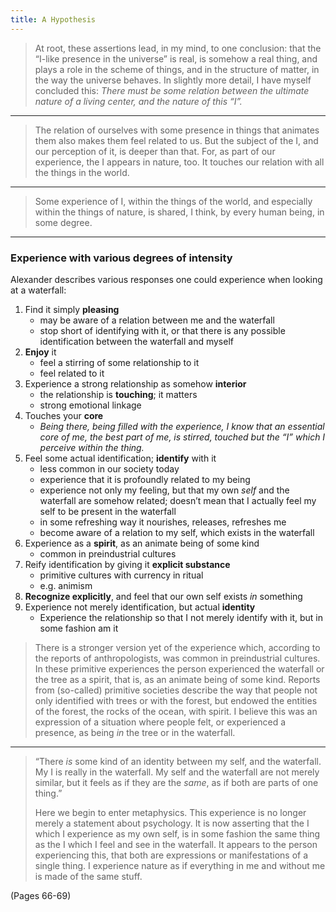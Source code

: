 ```yaml
---
title: A Hypothesis
---
```


> At root, these assertions lead, in my mind, to one conclusion: that the “I-like presence in the universe” is real, is somehow a real thing, and plays a role in the scheme of things, and in the structure of matter, in the way the universe behaves. In slightly more detail, I have myself concluded this: *There must be some relation between the ultimate nature of a living center, and the nature of this “I”.*

---

> The relation of ourselves with some presence in things that animates them also makes them feel related to us. But the subject of the I, and our perception of it, is deeper than that. For, as part of our experience, the I appears in nature, too. It touches our relation with all the things in the world.

---

> Some experience of I, within the things of the world, and especially within the things of nature, is shared, I think, by every human being, in some degree.

---

### Experience with various degrees of intensity
Alexander describes various responses one could experience when looking at a waterfall:

1. Find it simply **pleasing**
	- may be aware of a relation between me and the waterfall
	- stop short of identifying with it, or that there is any possible identification between the waterfall and myself
2. **Enjoy** it
	- feel a stirring of some relationship to it
	- feel related to it
3. Experience a strong relationship as somehow **interior**
	- the relationship is **touching**; it matters
	- strong emotional linkage
4. Touches your **core**
	- *Being there, being filled with the experience, I know that an essential core of me, the best part of me, is stirred, touched but the “I” which I perceive within the thing.*
5. Feel some actual identification; **identify** with it
	- less common in our society today
	- experience that it is profoundly related to my being
	- experience not only my feeling, but that my own *self* and the waterfall are somehow related; doesn’t mean that I actually feel my self to be present in the waterfall
	- in some refreshing way it nourishes, releases, refreshes me
	- become aware of a relation to my self, which exists in the waterfall
6. Experience as a **spirit**, as an animate being of some kind
	- common in preindustrial cultures
7. Reify identification by giving it **explicit substance** 
	- primitive cultures with currency in ritual
	- e.g. animism
8. **Recognize explicitly**, and feel that our own self exists *in* something
9. Experience not merely identification, but actual ‌**identity**
	- Experience the relationship so that I not merely identify with it, but in some fashion am it

> There is a stronger version yet of the experience which, according to the reports of anthropologists, was common in preindustrial cultures. In these primitive experiences the person experienced the waterfall or the tree as a spirit, that is, as an animate being of some kind. Reports from (so-called) primitive societies describe the way that people not only identified with trees or with the forest, but endowed the entities of the forest, the rocks of the ocean, with spirit. I believe this was an expression of a situation where people felt, or experienced a presence, as being *in* the tree or in the waterfall.

---

> “There *is* some kind of an identity between my self, and the waterfall. My I is really in the waterfall. My self and the waterfall are not merely similar, but it feels as if they are the *same*, as if both are parts of one thing.”
> 
> Here we begin to enter metaphysics. This experience is no longer merely a statement about psychology. It is now asserting that the I which I experience as my own self, is in some fashion the same thing as the I which I feel and see in the waterfall. It appears to the person experiencing this, that both are expressions or manifestations of a single thing. I experience nature as if everything in me and without me is made of the same stuff.

(Pages 66-69)